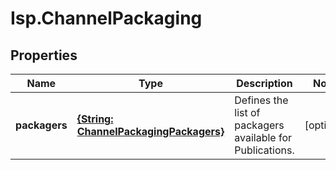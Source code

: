 # Isp.ChannelPackaging

## Properties

Name | Type | Description | Notes
------------ | ------------- | ------------- | -------------
**packagers** | [**{String: ChannelPackagingPackagers}**](ChannelPackagingPackagers.md) | Defines the list of packagers available for Publications. | [optional] 


